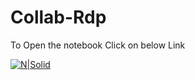

#  Collab-Rdp 

To Open the notebook Click on below Link

[![N|Solid](https://image.freepik.com/free-vector/big-blue-now-open-button-sticker-door-3d-style_223622-319.jpg)](https://colab.research.google.com/github/Shubham2157/Collab-Rdp/blob/main/Colab_RDP.ipynb)


